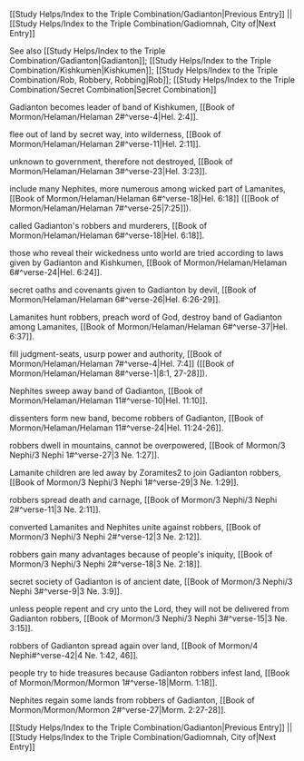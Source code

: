 [[Study Helps/Index to the Triple Combination/Gadianton|Previous Entry]]  ||  [[Study Helps/Index to the Triple Combination/Gadiomnah, City of|Next Entry]]

 See also [[Study Helps/Index to the Triple Combination/Gadianton|Gadianton]]; [[Study Helps/Index to the Triple Combination/Kishkumen|Kishkumen]]; [[Study Helps/Index to the Triple Combination/Rob, Robbery, Robbing|Rob]]; [[Study Helps/Index to the Triple Combination/Secret Combination|Secret Combination]]

 Gadianton becomes leader of band of Kishkumen, [[Book of Mormon/Helaman/Helaman 2#^verse-4|Hel. 2:4]].

 flee out of land by secret way, into wilderness, [[Book of Mormon/Helaman/Helaman 2#^verse-11|Hel. 2:11]].

 unknown to government, therefore not destroyed, [[Book of Mormon/Helaman/Helaman 3#^verse-23|Hel. 3:23]].

 include many Nephites, more numerous among wicked part of Lamanites, [[Book of Mormon/Helaman/Helaman 6#^verse-18|Hel. 6:18]] ([[Book of Mormon/Helaman/Helaman 7#^verse-25|7:25]]).

 called Gadianton's robbers and murderers, [[Book of Mormon/Helaman/Helaman 6#^verse-18|Hel. 6:18]].

 those who reveal their wickedness unto world are tried according to laws given by Gadianton and Kishkumen, [[Book of Mormon/Helaman/Helaman 6#^verse-24|Hel. 6:24]].

 secret oaths and covenants given to Gadianton by devil, [[Book of Mormon/Helaman/Helaman 6#^verse-26|Hel. 6:26-29]].

 Lamanites hunt robbers, preach word of God, destroy band of Gadianton among Lamanites, [[Book of Mormon/Helaman/Helaman 6#^verse-37|Hel. 6:37]].

 fill judgment-seats, usurp power and authority, [[Book of Mormon/Helaman/Helaman 7#^verse-4|Hel. 7:4]] ([[Book of Mormon/Helaman/Helaman 8#^verse-1|8:1, 27-28]]).

 Nephites sweep away band of Gadianton, [[Book of Mormon/Helaman/Helaman 11#^verse-10|Hel. 11:10]].

 dissenters form new band, become robbers of Gadianton, [[Book of Mormon/Helaman/Helaman 11#^verse-24|Hel. 11:24-26]].

 robbers dwell in mountains, cannot be overpowered, [[Book of Mormon/3 Nephi/3 Nephi 1#^verse-27|3 Ne. 1:27]].

 Lamanite children are led away by Zoramites2 to join Gadianton robbers, [[Book of Mormon/3 Nephi/3 Nephi 1#^verse-29|3 Ne. 1:29]].

 robbers spread death and carnage, [[Book of Mormon/3 Nephi/3 Nephi 2#^verse-11|3 Ne. 2:11]].

 converted Lamanites and Nephites unite against robbers, [[Book of Mormon/3 Nephi/3 Nephi 2#^verse-12|3 Ne. 2:12]].

 robbers gain many advantages because of people's iniquity, [[Book of Mormon/3 Nephi/3 Nephi 2#^verse-18|3 Ne. 2:18]].

 secret society of Gadianton is of ancient date, [[Book of Mormon/3 Nephi/3 Nephi 3#^verse-9|3 Ne. 3:9]].

 unless people repent and cry unto the Lord, they will not be delivered from Gadianton robbers, [[Book of Mormon/3 Nephi/3 Nephi 3#^verse-15|3 Ne. 3:15]].

 robbers of Gadianton spread again over land, [[Book of Mormon/4 Nephi#^verse-42|4 Ne. 1:42, 46]].

 people try to hide treasures because Gadianton robbers infest land, [[Book of Mormon/Mormon/Mormon 1#^verse-18|Morm. 1:18]].

 Nephites regain some lands from robbers of Gadianton, [[Book of Mormon/Mormon/Mormon 2#^verse-27|Morm. 2:27-28]].

[[Study Helps/Index to the Triple Combination/Gadianton|Previous Entry]]  ||  [[Study Helps/Index to the Triple Combination/Gadiomnah, City of|Next Entry]]